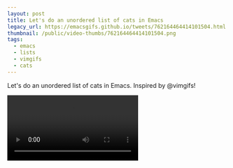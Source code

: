 ```yaml
---
layout: post
title: Let's do an unordered list of cats in Emacs
legacy_url: https://emacsgifs.github.io/tweets/762164464414101504.html
thumbnail: /public/video-thumbs/762164464414101504.png
tags:
  - emacs
  - lists
  - vimgifs
  - cats
---
```


Let's do an unordered list of cats in Emacs. Inspired by @vimgifs!

<video controls autoplay loop>
  <source src="/public/videos/762164464414101504.mp4" type="video/mp4">
    Sorry your browser does not support the video tag, maybe time to upgrade?
</video>
